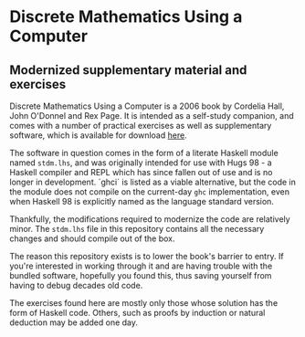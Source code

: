 # Discrete Mathematics Using a Computer
## Modernized supplementary material and exercises

Discrete Mathematics Using a Computer is a 2006 book by Cordelia Hall, John
O'Donnel and Rex Page. It is intended as a self-study companion, and comes
with a number of practical exercises as well as supplementary software, which is
available for download
[here](https://www.dcs.gla.ac.uk/~jtod/discrete-mathematics/).

The software in question comes in the form of a literate Haskell module named
`stdm.lhs`, and was originally intended for use with Hugs 98 - a Haskell
compiler and REPL which has since fallen out of use and is no longer in
development. ´ghci´ is listed as a viable alternative, but the code in the
module does not compile on the current-day `ghc` implementation, even when
Haskell 98 is explicitly named as the language standard version.

Thankfully, the modifications required to modernize the code are relatively
minor. The `stdm.lhs` file in this repository contains all the necessary changes
and should compile out of the box.

The reason this repository exists is to lower the book's barrier to entry. If
you're interested in working through it and are having trouble with the bundled
software, hopefully you found this, thus saving yourself from having to debug
decades old code.

The exercises found here are mostly only those whose solution has the form of
Haskell code. Others, such as proofs by induction or natural deduction may be
added one day.

